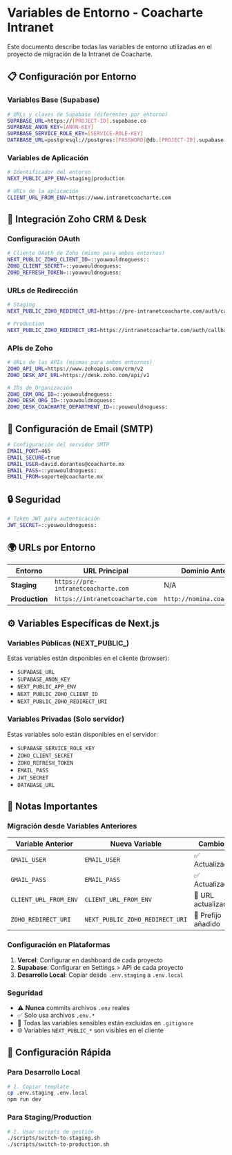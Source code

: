# Variables de Entorno - Coacharte Intranet

Este documento describe todas las variables de entorno utilizadas en el proyecto de migración de la Intranet de Coacharte.

## 📋 Configuración por Entorno

### Variables Base (Supabase)
```bash
# URLs y claves de Supabase (diferentes por entorno)
SUPABASE_URL=https://[PROJECT-ID].supabase.co
SUPABASE_ANON_KEY=[ANON-KEY]
SUPABASE_SERVICE_ROLE_KEY=[SERVICE-ROLE-KEY]
DATABASE_URL=postgresql://postgres:[PASSWORD]@db.[PROJECT-ID].supabase.co:5432/postgres
```

### Variables de Aplicación
```bash
# Identificador del entorno
NEXT_PUBLIC_APP_ENV=staging|production

# URLs de la aplicación
CLIENT_URL_FROM_ENV=https://www.intranetcoacharte.com
```

## 🔐 Integración Zoho CRM & Desk

### Configuración OAuth
```bash
# Cliente OAuth de Zoho (mismo para ambos entornos)
NEXT_PUBLIC_ZOHO_CLIENT_ID=::youwouldnoguess::
ZOHO_CLIENT_SECRET=::youwouldnoguess:
ZOHO_REFRESH_TOKEN=::youwouldnoguess:
```

### URLs de Redirección
```bash
# Staging
NEXT_PUBLIC_ZOHO_REDIRECT_URI=https://pre-intranetcoacharte.com/auth/callback

# Production
NEXT_PUBLIC_ZOHO_REDIRECT_URI=https://intranetcoacharte.com/auth/callback
```

### APIs de Zoho
```bash
# URLs de las APIs (mismas para ambos entornos)
ZOHO_API_URL=https://www.zohoapis.com/crm/v2
ZOHO_DESK_API_URL=https://desk.zoho.com/api/v1

# IDs de Organización
ZOHO_CRM_ORG_ID=::youwouldnoguess:
ZOHO_DESK_ORG_ID=::youwouldnoguess:
ZOHO_DESK_COACHARTE_DEPARTMENT_ID=::youwouldnoguess:
```

## 📧 Configuración de Email (SMTP)

```bash
# Configuración del servidor SMTP
EMAIL_PORT=465
EMAIL_SECURE=true
EMAIL_USER=david.dorantes@coacharte.mx
EMAIL_PASS=::youwouldnoguess:
EMAIL_FROM=soporte@coacharte.mx
```

## 🔒 Seguridad

```bash
# Token JWT para autenticación
JWT_SECRET=::youwouldnoguess:
```

## 🌍 URLs por Entorno

| Entorno | URL Principal | Dominio Anterior |
|---------|---------------|------------------|
| **Staging** | `https://pre-intranetcoacharte.com` | N/A |
| **Production** | `https://intranetcoacharte.com` | `http://nomina.coacharte.mx` |

## ⚙️ Variables Específicas de Next.js

### Variables Públicas (NEXT_PUBLIC_)
Estas variables están disponibles en el cliente (browser):

- `SUPABASE_URL`
- `SUPABASE_ANON_KEY`
- `NEXT_PUBLIC_APP_ENV`
- `NEXT_PUBLIC_ZOHO_CLIENT_ID`
- `NEXT_PUBLIC_ZOHO_REDIRECT_URI`

### Variables Privadas (Solo servidor)
Estas variables solo están disponibles en el servidor:

- `SUPABASE_SERVICE_ROLE_KEY`
- `ZOHO_CLIENT_SECRET`
- `ZOHO_REFRESH_TOKEN`
- `EMAIL_PASS`
- `JWT_SECRET`
- `DATABASE_URL`

## 📝 Notas Importantes

### Migración desde Variables Anteriores

| Variable Anterior | Nueva Variable | Cambios |
|-------------------|----------------|---------|
| `GMAIL_USER` | `EMAIL_USER` | ✅ Actualizado |
| `GMAIL_PASS` | `EMAIL_PASS` | ✅ Actualizado |
| `CLIENT_URL_FROM_ENV` | `CLIENT_URL_FROM_ENV` | 🔄 URL actualizada |
| `ZOHO_REDIRECT_URI` | `NEXT_PUBLIC_ZOHO_REDIRECT_URI` | 🔄 Prefijo añadido |

### Configuración en Plataformas

1. **Vercel**: Configurar en dashboard de cada proyecto
2. **Supabase**: Configurar en Settings > API de cada proyecto
3. **Desarrollo Local**: Copiar desde `.env.staging` a `.env.local`

### Seguridad

- ⚠️ **Nunca** commits archivos `.env` reales
- ✅ Solo usa archivos `.env.*`
- 🔐 Todas las variables sensibles están excluidas en `.gitignore`
- 🌐 Variables `NEXT_PUBLIC_*` son visibles en el cliente

## 🚀 Configuración Rápida

### Para Desarrollo Local
```bash
# 1. Copiar template
cp .env.staging .env.local
npm run dev
```

### Para Staging/Production
```bash
# 1. Usar scripts de gestión
./scripts/switch-to-staging.sh
./scripts/switch-to-production.sh
```

